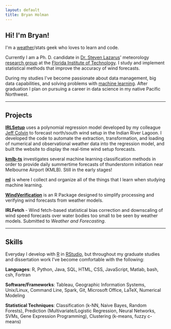 ```yaml
---
layout: default
title: Bryan Holman
---
```


## Hi! I'm Bryan!

I'm a [weather](https://bhlmn.github.io/wx.html)/stats geek who loves to learn and code.

Currently I am a Ph. D. candidate in [Dr. Steven Lazarus](http://www.fit.edu/faculty/profiles/profile.php?value=65)' meteorology [research group](http://coe.fit.edu/dmes/meteorology/research.php) at the [Florida Institute of Technology](http://www.fit.edu/). I study and implement statistical methods that improve the accuracy of wind forecasts.

During my studies I've become passionate about data management, big data capabilities, and solving problems with [machine learning](https://bhlmn.github.io/ml/). After graduation I plan on pursuing a career in data science in my native Pacific Northwest.

---
## Projects

[**IRLSetup**](https://bhlmn.github.io/IRLSetup/) uses a polynomial regression model developed by my colleague [Jeff Colvin](https://www.linkedin.com/in/jeff-colvin-6a1bb191/) to forecast north/south wind setup in the Indian River Lagoon. I developed the code to automate the extraction, transformation, and loading of numerical and observational weather data into the regression model, and built the website to display the real-time wind setup forecasts.

[**kmlb-ts**](https://github.com/bhlmn/kmlb-ts) investigates several machine learning classification methods in order to provide daily summertime forecasts of thunderstorm initiation near Melbourne Airport (KMLB). Still in the early stages!

[**ml**](https://bhlmn.github.io/ml/) is where I collect and organize all of the things that I learn when studying machine learning.

[**WindVerification**](https://github.com/bhlmn/WindVerification) is an R Package designed to simplify processing and verifying wind forecasts from weather models.

**IRLFetch** - Wind fetch-based statistical bias correction and downscaling of wind speed forecasts over water bodies too small to be seen by weather models. Submitted to _Weather and Forecasting_.

---
## Skills

Everyday I develop with [R](https://www.r-project.org/) in [RStudio](https://www.rstudio.com/), but throughout my graduate studies and dissertation work I've become comfortable with the following:

**Languages**: R, Python, Java, SQL, HTML, CSS, JavaScript, Matlab, bash, csh, Fortran

**Software/Frameworks**: Tableau, Geographic Information Systems, Unix/Linux, Command Line, Spark, Git, Microsoft Office, LaTeX, Numerical Modeling

**Statistical Techniques**: Classification (k-NN, Naive Bayes, Random Forests), Prediction (Multivariate/Logistic Regression, Neural Networks, SVMs, Gene Expression Programming), Clustering (k-means, fuzzy c-means)
